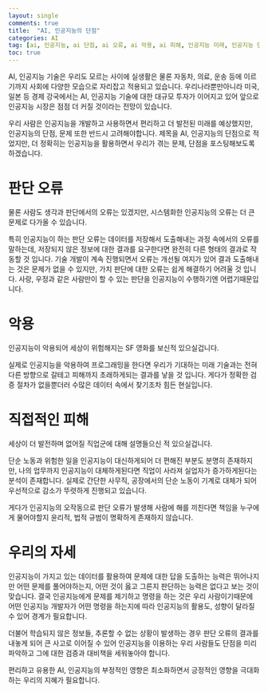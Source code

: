 ```yaml
---
layout: single
comments: true
title:  "AI, 인공지능의 단점"
categories: AI
tag: [ai, 인공지능, ai 단점, ai 오류, ai 악용, ai 피해, 인공지능 미래, 인공지능 단점, 인공지능 사례]
toc: true
---
```





AI, 인공지능 기술은 우리도 모르는 사이에 실생활은 물론 자동차, 의료, 운송 등에 이르기까지 사회에 다양한 모습으로 자리잡고 적용되고 있습니다. 우리나라뿐만아니라 미국, 일본 등 경제 강국에서는 AI, 인공지능 기술에 대한 대규모 투자가 이어지고 있어 앞으로 인공지능 시장은 점점 더 커질 것이라는 전망이 있습니다.

우리 사람은 인공지능을 개발하고 사용하면서 편리하고 더 발전된 미래를 예상했지만, 인공지능의 단점, 문제 또한 반드시 고려해야합니다.  제목을 AI, 인공지능의 단점으로 적었지만, 더 정확히는 인공지능을 활용하면서 우리가 겪는 문제, 단점을 포스팅해보도록 하겠습니다.


# 판단 오류

물론 사람도 생각과 판단에서의 오류는 있겠지만, 시스템화한 인공지능의 오류는 더 큰 문제로 다가올 수 있습니다.

특히 인공지능이 하는 판단 오류는 데이터를 저장해서 도출해내는 과정 속에서의 오류를 말하는데, 저장되지 않은 정보에 대한 결과를 요구한다면 완전히 다른 형태의 결과로 작동할 것 입니다. 기술 개발이 계속 진행되면서 오류는 개선될 여지가 있어 결과 도출해내는 것은 문제가 없을 수 있지만, 가치 판단에 대한 오류는 쉽게 해결하기 어려울 것 입니다. 사랑, 우정과 같은 사람만이 할 수 있는 판단을 인공지능이 수행하기엔 어렵기때문입니다.


# 악용

인공지능이 악용되어 세상이 위험해지는 SF 영화를 보신적 있으실겁니다.

실제로 인공지능을 악용하여 프로그래밍을 한다면 우리가 기대하는 미래 기술과는 전혀 다른 방향으로 갈테고 피해까지 초래하게되는 결과를 낳을 것 입니다. 게다가 정확한 검증 절차가 없을뿐더러 수많은 데이터 속에서 찾기조차 힘든 현실입니다.


# 직접적인 피해

세상이 더 발전하며 없어질 직업군에 대해 설명들으신 적 있으실겁니다.

단순 노동과 위험한 일을 인공지능이 대신하게되어 더 편해진 부분도 분명히 존재하지만, 나의 업무까지 인공지능이 대체하게된다면 직업이 사라져 실업자가 증가하게된다는 분석이 존재합니다. 실제로 간단한 사무직, 공장에서의 단순 노동이 기계로 대체가 되어 우선적으로 감소가 뚜렷하게 진행되고 있습니다.

게다가 인공지능의 오작동으로 판단 오류가 발생해 사람에 해를 끼친다면 책임을 누구에게 물어야할지 윤리적, 법적 규범이 명확하게 존재하지 않습니다. 


# 우리의 자세

인공지능이 가지고 있는 데이터를 활용하여 문제에 대한 답을 도출하는 능력은 뛰어나지만 어떤 문제를 풀어야하는지, 어떤 것이 옳고 그른지 판단하는 능력은 없다고 보는 것이 맞습니다. 결국 인공지능에게 문제를 제기하고 명령을 하는 것은 우리 사람이기때문에 어떤 인공지능 개발자가 어떤 명령을 하는지에 따라 인공지능의 활용도, 성향이 달라질 수 있어 경계가 필요합니다.

더불어 학습되지 않은 정보들, 추론할 수 없는 상황이 발생하는 경우 판단 오류의 결과를 내놓게 되어 큰 사고로 이어질 수 있어 인공지능을 이용하는 우리 사람들도 단점을 미리 파악하고 그에 대한 검증과 대비책을 세워놓아야 합니다. 

편리하고 유용한 AI, 인공지능의 부정적인 영향은 최소화하면서 긍정적인 영향을 극대화하는 우리의 지혜가 필요합니다.